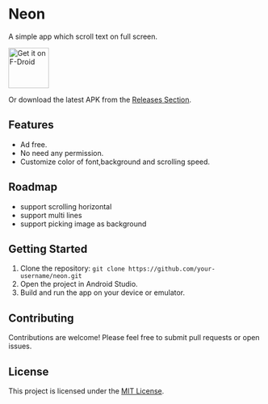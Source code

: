 # Neon

A simple app which scroll text on full screen.

[<img src="https://fdroid.gitlab.io/artwork/badge/get-it-on.png"
     alt="Get it on F-Droid"
     height="80">](https://f-droid.org/packages/com.github.handewo.neon/)

Or download the latest APK from the [Releases Section](https://github.com/handewo/neon/releases/latest).

## Features

* Ad free.
* No need any permission.
* Customize color of font,background and scrolling speed.
## Roadmap

* support scrolling horizontal
* support multi lines
* support picking image as background

## Getting Started

1. Clone the repository: `git clone https://github.com/your-username/neon.git`
2. Open the project in Android Studio.
3. Build and run the app on your device or emulator.

## Contributing

Contributions are welcome! Please feel free to submit pull requests or open issues.

## License

This project is licensed under the [MIT License](LICENSE).
